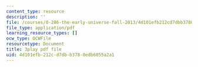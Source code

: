 ```yaml
---
content_type: resource
description: ''
file: /courses/8-286-the-early-universe-fall-2013/4d101efb212cd7dbb3780edb6055a2a1_4OinSH6sAUo.pdf
file_type: application/pdf
learning_resource_types: []
ocw_type: OCWFile
resourcetype: Document
title: 3play pdf file
uid: 4d101efb-212c-d7db-b378-0edb6055a2a1
---
```

